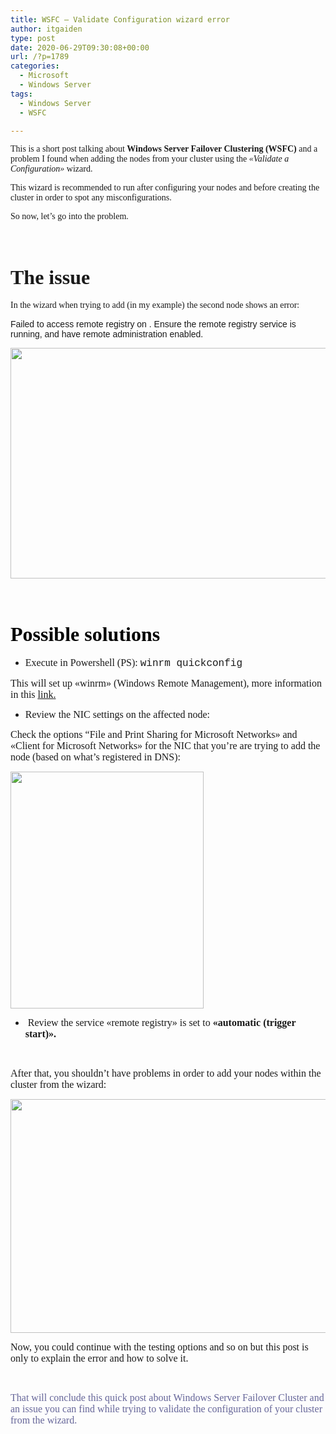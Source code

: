 ```yaml
---
title: WSFC – Validate Configuration wizard error
author: itgaiden
type: post
date: 2020-06-29T09:30:08+00:00
url: /?p=1789
categories:
  - Microsoft
  - Windows Server
tags:
  - Windows Server
  - WSFC

---
```

<span style="font-family: Nunito;">This is a short post talking about <strong>Windows Server Failover Clustering (WSFC)</strong> and a problem I found when adding the nodes from your cluster using the <em>«Validate a Configuration»</em> wizard.</span>

<span style="font-family: Nunito;">This wizard is recommended to run after configuring your nodes and before creating the cluster in order to spot any misconfigurations.</span>

<span style="font-family: Nunito;">So now, let&#8217;s go into the problem.</span>

&nbsp;

# <span style="font-family: Nunito; font-size: 32px;">The issue</span>

<span style="font-family: Nunito;">In the wizard when trying to add (in my example) the second node shows an error:</span>

<span style="font-family: helvetica;">Failed to access remote registry on <FQDNoftheserver>. Ensure the remote registry service is running, and have remote administration enabled.</span>

<img loading="lazy" class="alignnone wp-image-1797 " src="http://wp.docker.localhost:8000/wp-content/uploads/2020/06/validate-configuration_FAIL.png" alt="" width="562" height="369" srcset="http://wp.docker.localhost:8000/wp-content/uploads/2020/06/validate-configuration_FAIL.png 1002w, http://wp.docker.localhost:8000/wp-content/uploads/2020/06/validate-configuration_FAIL-300x197.png 300w, http://wp.docker.localhost:8000/wp-content/uploads/2020/06/validate-configuration_FAIL-768x504.png 768w" sizes="(max-width: 562px) 100vw, 562px" /> 

&nbsp;

# <span style="font-family: Nunito; color: #000000; font-size: 32px;">Possible solutions</span>

  * <span style="font-family: Nunito; font-size: 16px;">Execute in Powershell (PS): </span><span style="font-family: courier new, courier; font-size: 16px;">winrm quickconfig</span>

<span style="font-family: Nunito; font-size: 16px;">This will set up «winrm» (Windows Remote Management), more information in this <span style="text-decoration: underline;"><a href="https://docs.microsoft.com/en-us/windows/win32/winrm/installation-and-configuration-for-windows-remote-management">link</a>.</span></span>

  * <span style="font-family: Nunito; font-size: 16px;">Review the NIC settings on the affected node:</span>

<span style="font-family: Nunito; font-size: 16px;">Check the options <span lang="EN-US">“File and Print Sharing for Microsoft Networks» and «Client for Microsoft Networks» for the NIC that you&#8217;re are trying to add the node (based on what&#8217;s registered in DNS): </span></span>

<span style="font-family: Nunito; font-size: 16px;"><img loading="lazy" class="alignnone wp-image-1796 " src="http://wp.docker.localhost:8000/wp-content/uploads/2020/06/Ethernet_config.png" alt="" width="309" height="379" srcset="http://wp.docker.localhost:8000/wp-content/uploads/2020/06/Ethernet_config.png 539w, http://wp.docker.localhost:8000/wp-content/uploads/2020/06/Ethernet_config-244x300.png 244w" sizes="(max-width: 309px) 100vw, 309px" /></span>

  * <span style="font-family: Nunito; font-size: 16px;"> Review the service «remote registry» is set to <strong>«automatic (trigger start)».</strong></span>

&nbsp;

<span style="font-family: Nunito; font-size: 16px;">After that, you shouldn&#8217;t have problems in order to add your nodes within the cluster from the wizard:</span>

<span style="font-family: Roboto Slab; font-size: 16px;"><img loading="lazy" class="alignnone wp-image-1798 " src="http://wp.docker.localhost:8000/wp-content/uploads/2020/06/validate-configuration_working.png" alt="" width="572" height="374" srcset="http://wp.docker.localhost:8000/wp-content/uploads/2020/06/validate-configuration_working.png 1003w, http://wp.docker.localhost:8000/wp-content/uploads/2020/06/validate-configuration_working-300x196.png 300w, http://wp.docker.localhost:8000/wp-content/uploads/2020/06/validate-configuration_working-768x502.png 768w" sizes="(max-width: 572px) 100vw, 572px" /></span>

<span style="font-size: 16px; font-family: Nunito;">Now, you could continue with the testing options and so on but this post is only to explain the error and how to solve it.</span>

&nbsp;

<span style="font-family: Nunito; font-size: 16px; color: #666699;">That will conclude this quick post about Windows Server Failover Cluster and an issue you can find while trying to validate the configuration of your cluster from the wizard.</span>

&nbsp;

&nbsp;

&nbsp;